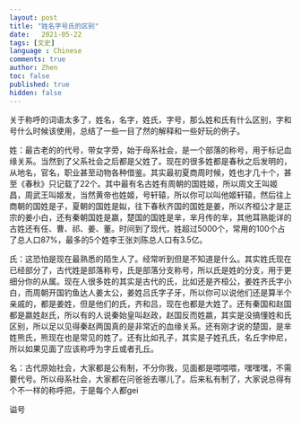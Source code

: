 ```yaml
---
layout: post
title: "姓名字号氏的区别"
date:   2021-05-22
tags: [文史]
language : Chinese
comments: true
author: Zhen
toc: false
published: true
hidden: false
---
```

关于称呼的词语太多了，姓名，名字，姓氏，字号，那么姓和氏有什么区别，字和号什么时候该使用，总结了一些一目了然的解释和一些好玩的例子。

姓：最古老的的代号，带女字旁，始于母系社会，是一个部落的称号，用于标记血缘关系。当然到了父系社会之后都是父姓了。现在的很多姓都是春秋之后发明的，从地名，官名，职业甚至动物各种借鉴。其实最初夏商周时候，姓也才几十个，甚至《春秋》只记载了22个。其中最有名古姓有周朝的国姓姬，所以周文王叫姬昌，周武王叫姬发，当然黄帝也姓姬，号轩辕，所以你可以叫他姬轩辕，然后往上商朝的国姓是子，夏朝的国姓是姒，往下春秋齐国的国姓是姜，所以齐桓公才是正宗的姜小白，还有秦朝国姓是嬴，楚国的国姓是芈，芈月传的芈，其他耳熟能详的古姓还有任、曹、祁、姜、董。时间到了现代，姓超过5000个，常用的100个占了总人口87%，最多的5个姓李王张刘陈总人口有3.5亿。

氏：这恐怕是现在最熟悉的陌生人了。经常听到但是不知道是什么。其实姓氏现在已经部分了，古代姓是部落称号，氏是部落分支称号，所以氏是姓的分支，用于更细分你的从属。现在人很多姓的其实是古代的氏，比如还是齐桓公，姜姓齐氏字小白，而周朝开国钓鱼达人姜太公，姜姓吕氏字子牙，所以你可以说他们还是算半个亲戚的，都是姜姓，但是他们的氏，齐和吕，现在也都是大姓了。还有秦国和赵国都是嬴姓赵氏，所以有的人说秦始皇叫赵政，赵国反而姓嬴，其实是没搞懂姓和氏区别，所以足以见得秦赵两国真的是非常近的血缘关系。还有刚才说的楚国，是芈姓熊氏，熊现在也是常见的姓了。还有比如孔子，其实是子姓孔氏，名丘字仲尼，所以如果见面了应该称呼为字丘或者孔丘。

名：古代原始社会，大家都是公有制，不分你我，见面都是喂喂喂，嘿嘿嘿，不需要代号。所以母系社会，大家都在问爸爸去哪儿了。后来私有制了，大家说总得有个不一样的称呼把，于是每个人都gei


谥号
<!--stackedit_data:
eyJoaXN0b3J5IjpbLTEwODU2MTMyMTIsLTI3NDY3NDMxNSw5Mj
Y2NDU1NjQsNDU3Nzg1MTYwLDIwOTU3Nzg3MDksLTIwMjQxODAz
MTYsLTI1NTY0MzEzNF19
-->